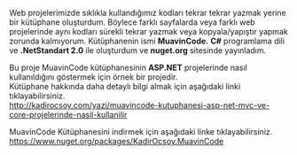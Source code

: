 Web projelerimizde sıklıkla kullandığımız kodları tekrar tekrar yazmak yerine bir kütüphane oluşturdum. Böylece farklı sayfalarda veya farklı web projelerinde aynı kodları sürekli tekrar yazmak veya kopyala/yapıştır yapmak zorunda kalmıyorum. Kütüphanenin ismi <b>MuavinCode.</b> <b>C#</b> programlama dili ve <b>.NetStandart 2.0</b> ile oluşturdum ve <b>nuget.org</b> sitesinde yayınladım.

Bu proje MuavinCode kütüphanesinin <b>ASP.NET</b> projelerinde nasıl kullanıldığını göstermek için örnek bir projedir.<br>
Kütüphane hakkında daha detaylı bilgi almak için aşağıdaki linki tıklayabilirsiniz.<br>
http://kadirocsoy.com/yazi/muavincode-kutuphanesi-asp-net-mvc-ve-core-projelerinde-nasil-kullanilir

MuavinCode Kütüphanesini indirmek için aşağıdaki linke tıklayabilirsiniz.<br>
https://www.nuget.org/packages/KadirOcsoy.MuavinCode
